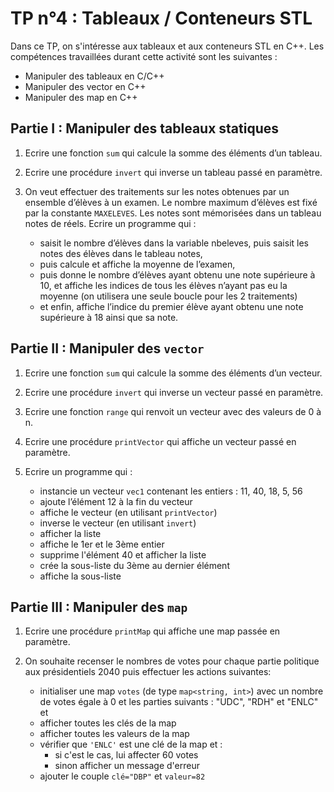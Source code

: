 # TP n°4 : Tableaux / Conteneurs STL

Dans ce TP, on s'intéresse aux tableaux et aux conteneurs STL en C++. Les compétences travaillées durant cette activité sont les suivantes : 

- Manipuler des tableaux en C/C++
- Manipuler des vector en C++
- Manipuler des map en C++


## Partie I : Manipuler des tableaux statiques

1. Ecrire une fonction `sum` qui calcule la somme des éléments d’un tableau.

1. Ecrire une procédure `invert` qui inverse un tableau passé en paramètre. 

1. On veut effectuer des traitements sur les notes obtenues par un ensemble d’élèves à un
examen. Le nombre maximum d’élèves est fixé par la constante `MAXELEVES`. Les notes
sont mémorisées dans un tableau notes de réels. Ecrire un programme qui :
    -  saisit le nombre d’élèves dans la variable nbeleves, puis saisit les notes des élèves
dans le tableau notes,
    - puis calcule et affiche la moyenne de l’examen,
    - puis donne le nombre d’élèves ayant obtenu une note supérieure à 10, et affiche les indices de tous les élèves n’ayant pas eu la moyenne (on utilisera une seule boucle pour les 2 traitements)
    - et enfin, affiche l’indice du premier élève ayant obtenu une note supérieure à 18
ainsi que sa note.

## Partie II : Manipuler des `vector`

1. Ecrire une fonction `sum` qui calcule la somme des éléments d’un vecteur.

1. Ecrire une procédure `invert` qui inverse un vecteur passé en paramètre. 

1. Ecrire une fonction `range` qui renvoit un vecteur avec des valeurs de 0 à n.

1. Ecrire une procédure `printVector` qui affiche un vecteur passé en paramètre.

1. Ecrire un programme qui :
    - instancie un vecteur `vec1` contenant les entiers : 11, 40, 18, 5, 56 
    - ajoute l’élément 12 à la fin du vecteur 
    - affiche le vecteur (en utilisant `printVector`)
    - inverse le vecteur (en utilisant `invert`)
    - afficher la liste
    - affiche le 1er et le 3ème entier
    - supprime l'élément 40 et afficher la liste
    - crée la sous-liste du 3ème au dernier élément 
    - affiche la sous-liste

## Partie III : Manipuler des `map`

1. Ecrire une procédure `printMap` qui affiche une map passée en paramètre.

1. On souhaite recenser le nombres de votes pour chaque partie politique aux présidentiels 2040 puis effectuer les actions suivantes:
    - initialiser une map `votes` (de type `map<string, int>`) avec un nombre de votes égale à 0 et les parties suivants : "UDC", "RDH" et "ENLC" et 
    - afficher toutes les clés de la map
    - afficher toutes les valeurs de la map
    - vérifier que `'ENLC'` est une clé de la map et :
        - si c'est le cas, lui affecter 60 votes 
        - sinon afficher un message d'erreur  
    - ajouter le couple  `clé="DBP"` et `valeur=82`
